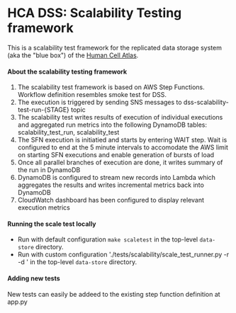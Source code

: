 # HCA DSS: Scalability Testing framework

This is a scalability test framework for the replicated data storage system (aka the "blue box") of
the [Human Cell Atlas](https://www.humancellatlas.org/). 

#### About the scalability testing framework

1. The scalability test framework is based on AWS Step Functions. Workflow definition resembles smoke test for DSS.
2. The execution is triggered by sending SNS messages to dss-scalability-test-run-{STAGE} topic
3. The scalability test writes results of execution of individual executions and aggregated run metrics into the 
following DynamoDB tables: scalability_test_run, scalability_test
4. The SFN execution is initiatied and starts by entering WAIT step. Wait is configured to end at the 5 minute intervals 
to accomodate the AWS limit on starting SFN executions and enable generation of bursts of load
5.  Once all parallel branches of execution are done, it writes summary of the run in DynamoDB
6. DynamoDB is configured to stream new records into Lambda which aggregates the results and writes incremental metrics
back into DynamoDB
7. CloudWatch dashboard has been configured to display relevant execution metrics 

#### Running the scale test locally

* Run with default configuration `make scaletest` in the top-level `data-store` directory.
* Run with custom configuration './tests/scalability/scale_test_runner.py -r <rps> -d <seconds>' in the 
top-level `data-store` directory.

#### Adding new tests

New tests can easily be addeed to the existing step function definition at app.py
